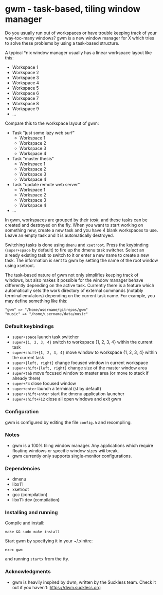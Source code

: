 # gwm - task-based, tiling window manager

Do you usually run out of workspaces or have trouble keeping track of your way-too-many windows? gwm is a new window manager for X which tries to solve these problems by using a task-based structure.

A typical *nix window manager usually has a linear workspace layout like this:

* Workspace 1
* Workspace 2
* Workspace 3
* Workspace 4
* Workspace 5
* Workspace 6
* Workspace 7
* Workspace 8
* Workspace 9
* ...

Compare this to the workspace layout of gwm:

* Task "just some lazy web surf"
    * Workspace 1
    * Workspace 2
    * Workspace 3
    * Workspace 4
* Task "master thesis"
    * Workspace 1
    * Workspace 2
    * Workspace 3
    * Workspace 4
* Task "update remote web server"
    * Workspace 1
    * Workspace 2
    * Workspace 3
    * Workspace 4
* ...

In gwm, workspaces are grouped by their *task*, and these tasks can be created and destroyed on the fly. When you want to start working on something new, create a new task and you have 4 blank workspaces to use. Leave an empty task and it is automatically destroyed.

Switching tasks is done using `dmenu` and `xsetroot`. Press the keybinding (`super+space` by default) to fire up the dmenu task switcher. Select an already existing task to switch to it or enter a new name to create a new task. The information is sent to gwm by setting the name of the root window using xsetroot.

The task-based nature of gwm not only simplifies keeping track of windows, but also makes it possible for the window manager behave differently depending on the active task. Currently there is a feature which automatically sets the work directory of external commands (notably terminal emulators) depending on the current task name. For example, you may define something like this:
```
"gwm" => "/home/username/gitrepos/gwm"
"music" => "/home/username/data/music"
```


### Default keybindings

* `super+space` launch task switcher
* `super+{1, 2, 3, 4}` switch to workspace {1, 2, 3, 4} within the current task
* `super+shift+{1, 2, 3, 4}` move window to workspace {1, 2, 3, 4} within the current task
* `super+{left, right}` change focused window in current workspace
* `super+shift+{left, right}` change size of the master window area
* `super+tab` move focused window to master area (or move to stack if already there)
* `super+F4` close focused window
* `super+enter` launch a terminal (st by default)
* `super+shift+enter` start the dmenu application launcher
* `super+shift+F12` close all open windows and exit gwm


### Configuration

gwm is configured by editing the file `config.h` and recompiling.


### Notes

* gwm is a 100% tiling window manager. Any applications which require floating windows or specific window sizes *will* break.
* gwm currently only supports single-monitor configurations.


### Dependencies

* dmenu
* libx11
* xsetroot
* gcc (compilation)
* libx11-dev (compilation)


### Installing and running

Compile and install:

```
make && sudo make install
```

Start gwm by specifying it in your ~/.xinitrc:

```
exec gwm
```

and running `startx` from the tty.


### Acknowledgments

* gwm is heavily inspired by dwm, written by the Suckless team. Check it out if you haven't: https://dwm.suckless.org
